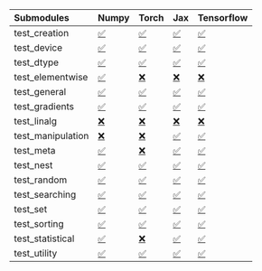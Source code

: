 | Submodules        | Numpy                                                                                                                           | Torch                                                                                                                           | Jax                                                                                                                             | Tensorflow                                                                                                                      |
|:------------------|:--------------------------------------------------------------------------------------------------------------------------------|:--------------------------------------------------------------------------------------------------------------------------------|:--------------------------------------------------------------------------------------------------------------------------------|:--------------------------------------------------------------------------------------------------------------------------------|
| test_creation     | <a href="https://github.com/unifyai/ivy/runs/7911487924?check_suite_focus=true" rel="noopener noreferrer" target="_blank">✅</a> | <a href="https://github.com/unifyai/ivy/runs/7911488614?check_suite_focus=true" rel="noopener noreferrer" target="_blank">✅</a> | <a href="https://github.com/unifyai/ivy/runs/7911489485?check_suite_focus=true" rel="noopener noreferrer" target="_blank">✅</a> | <a href="https://github.com/unifyai/ivy/runs/7911490188?check_suite_focus=true" rel="noopener noreferrer" target="_blank">✅</a> |
| test_device       | <a href="https://github.com/unifyai/ivy/runs/7911487960?check_suite_focus=true" rel="noopener noreferrer" target="_blank">✅</a> | <a href="https://github.com/unifyai/ivy/runs/7911488672?check_suite_focus=true" rel="noopener noreferrer" target="_blank">✅</a> | <a href="https://github.com/unifyai/ivy/runs/7911489536?check_suite_focus=true" rel="noopener noreferrer" target="_blank">✅</a> | <a href="https://github.com/unifyai/ivy/runs/7911490238?check_suite_focus=true" rel="noopener noreferrer" target="_blank">✅</a> |
| test_dtype        | <a href="https://github.com/unifyai/ivy/runs/7911488000?check_suite_focus=true" rel="noopener noreferrer" target="_blank">✅</a> | <a href="https://github.com/unifyai/ivy/runs/7911488724?check_suite_focus=true" rel="noopener noreferrer" target="_blank">✅</a> | <a href="https://github.com/unifyai/ivy/runs/7911489578?check_suite_focus=true" rel="noopener noreferrer" target="_blank">✅</a> | <a href="https://github.com/unifyai/ivy/runs/7911490282?check_suite_focus=true" rel="noopener noreferrer" target="_blank">✅</a> |
| test_elementwise  | <a href="https://github.com/unifyai/ivy/runs/7911488034?check_suite_focus=true" rel="noopener noreferrer" target="_blank">✅</a> | <a href="https://github.com/unifyai/ivy/runs/7911488801?check_suite_focus=true" rel="noopener noreferrer" target="_blank">❌</a> | <a href="https://github.com/unifyai/ivy/runs/7911489613?check_suite_focus=true" rel="noopener noreferrer" target="_blank">❌</a> | <a href="https://github.com/unifyai/ivy/runs/7911490339?check_suite_focus=true" rel="noopener noreferrer" target="_blank">❌</a> |
| test_general      | <a href="https://github.com/unifyai/ivy/runs/7911488067?check_suite_focus=true" rel="noopener noreferrer" target="_blank">✅</a> | <a href="https://github.com/unifyai/ivy/runs/7911488860?check_suite_focus=true" rel="noopener noreferrer" target="_blank">✅</a> | <a href="https://github.com/unifyai/ivy/runs/7911489653?check_suite_focus=true" rel="noopener noreferrer" target="_blank">✅</a> | <a href="https://github.com/unifyai/ivy/runs/7911490379?check_suite_focus=true" rel="noopener noreferrer" target="_blank">✅</a> |
| test_gradients    | <a href="https://github.com/unifyai/ivy/runs/7911488109?check_suite_focus=true" rel="noopener noreferrer" target="_blank">✅</a> | <a href="https://github.com/unifyai/ivy/runs/7911488927?check_suite_focus=true" rel="noopener noreferrer" target="_blank">✅</a> | <a href="https://github.com/unifyai/ivy/runs/7911489707?check_suite_focus=true" rel="noopener noreferrer" target="_blank">✅</a> | <a href="https://github.com/unifyai/ivy/runs/7911490440?check_suite_focus=true" rel="noopener noreferrer" target="_blank">✅</a> |
| test_linalg       | <a href="https://github.com/unifyai/ivy/runs/7911488144?check_suite_focus=true" rel="noopener noreferrer" target="_blank">❌</a> | <a href="https://github.com/unifyai/ivy/runs/7911488975?check_suite_focus=true" rel="noopener noreferrer" target="_blank">❌</a> | <a href="https://github.com/unifyai/ivy/runs/7911489753?check_suite_focus=true" rel="noopener noreferrer" target="_blank">❌</a> | <a href="https://github.com/unifyai/ivy/runs/7911490499?check_suite_focus=true" rel="noopener noreferrer" target="_blank">❌</a> |
| test_manipulation | <a href="https://github.com/unifyai/ivy/runs/7911488175?check_suite_focus=true" rel="noopener noreferrer" target="_blank">❌</a> | <a href="https://github.com/unifyai/ivy/runs/7911489039?check_suite_focus=true" rel="noopener noreferrer" target="_blank">❌</a> | <a href="https://github.com/unifyai/ivy/runs/7911489792?check_suite_focus=true" rel="noopener noreferrer" target="_blank">✅</a> | <a href="https://github.com/unifyai/ivy/runs/7911490536?check_suite_focus=true" rel="noopener noreferrer" target="_blank">✅</a> |
| test_meta         | <a href="https://github.com/unifyai/ivy/runs/7911488212?check_suite_focus=true" rel="noopener noreferrer" target="_blank">✅</a> | <a href="https://github.com/unifyai/ivy/runs/7911489114?check_suite_focus=true" rel="noopener noreferrer" target="_blank">❌</a> | <a href="https://github.com/unifyai/ivy/runs/7911489832?check_suite_focus=true" rel="noopener noreferrer" target="_blank">✅</a> | <a href="https://github.com/unifyai/ivy/runs/7911490573?check_suite_focus=true" rel="noopener noreferrer" target="_blank">✅</a> |
| test_nest         | <a href="https://github.com/unifyai/ivy/runs/7911488252?check_suite_focus=true" rel="noopener noreferrer" target="_blank">✅</a> | <a href="https://github.com/unifyai/ivy/runs/7911489166?check_suite_focus=true" rel="noopener noreferrer" target="_blank">✅</a> | <a href="https://github.com/unifyai/ivy/runs/7911489874?check_suite_focus=true" rel="noopener noreferrer" target="_blank">✅</a> | <a href="https://github.com/unifyai/ivy/runs/7911490613?check_suite_focus=true" rel="noopener noreferrer" target="_blank">✅</a> |
| test_random       | <a href="https://github.com/unifyai/ivy/runs/7911488297?check_suite_focus=true" rel="noopener noreferrer" target="_blank">✅</a> | <a href="https://github.com/unifyai/ivy/runs/7911489204?check_suite_focus=true" rel="noopener noreferrer" target="_blank">✅</a> | <a href="https://github.com/unifyai/ivy/runs/7911489904?check_suite_focus=true" rel="noopener noreferrer" target="_blank">✅</a> | <a href="https://github.com/unifyai/ivy/runs/7911490647?check_suite_focus=true" rel="noopener noreferrer" target="_blank">✅</a> |
| test_searching    | <a href="https://github.com/unifyai/ivy/runs/7911488359?check_suite_focus=true" rel="noopener noreferrer" target="_blank">✅</a> | <a href="https://github.com/unifyai/ivy/runs/7911489244?check_suite_focus=true" rel="noopener noreferrer" target="_blank">✅</a> | <a href="https://github.com/unifyai/ivy/runs/7911489948?check_suite_focus=true" rel="noopener noreferrer" target="_blank">✅</a> | <a href="https://github.com/unifyai/ivy/runs/7911490685?check_suite_focus=true" rel="noopener noreferrer" target="_blank">✅</a> |
| test_set          | <a href="https://github.com/unifyai/ivy/runs/7911488406?check_suite_focus=true" rel="noopener noreferrer" target="_blank">✅</a> | <a href="https://github.com/unifyai/ivy/runs/7911489303?check_suite_focus=true" rel="noopener noreferrer" target="_blank">✅</a> | <a href="https://github.com/unifyai/ivy/runs/7911489996?check_suite_focus=true" rel="noopener noreferrer" target="_blank">✅</a> | <a href="https://github.com/unifyai/ivy/runs/7911490713?check_suite_focus=true" rel="noopener noreferrer" target="_blank">✅</a> |
| test_sorting      | <a href="https://github.com/unifyai/ivy/runs/7911488450?check_suite_focus=true" rel="noopener noreferrer" target="_blank">✅</a> | <a href="https://github.com/unifyai/ivy/runs/7911489349?check_suite_focus=true" rel="noopener noreferrer" target="_blank">✅</a> | <a href="https://github.com/unifyai/ivy/runs/7911490042?check_suite_focus=true" rel="noopener noreferrer" target="_blank">✅</a> | <a href="https://github.com/unifyai/ivy/runs/7911490754?check_suite_focus=true" rel="noopener noreferrer" target="_blank">✅</a> |
| test_statistical  | <a href="https://github.com/unifyai/ivy/runs/7911488496?check_suite_focus=true" rel="noopener noreferrer" target="_blank">✅</a> | <a href="https://github.com/unifyai/ivy/runs/7911489399?check_suite_focus=true" rel="noopener noreferrer" target="_blank">❌</a> | <a href="https://github.com/unifyai/ivy/runs/7911490095?check_suite_focus=true" rel="noopener noreferrer" target="_blank">✅</a> | <a href="https://github.com/unifyai/ivy/runs/7911490792?check_suite_focus=true" rel="noopener noreferrer" target="_blank">✅</a> |
| test_utility      | <a href="https://github.com/unifyai/ivy/runs/7911488562?check_suite_focus=true" rel="noopener noreferrer" target="_blank">✅</a> | <a href="https://github.com/unifyai/ivy/runs/7911489445?check_suite_focus=true" rel="noopener noreferrer" target="_blank">✅</a> | <a href="https://github.com/unifyai/ivy/runs/7911490149?check_suite_focus=true" rel="noopener noreferrer" target="_blank">✅</a> | <a href="https://github.com/unifyai/ivy/runs/7911490853?check_suite_focus=true" rel="noopener noreferrer" target="_blank">✅</a> |